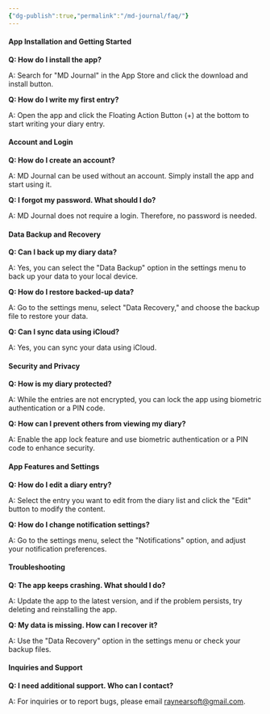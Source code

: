```yaml
---
{"dg-publish":true,"permalink":"/md-journal/faq/"}
---
```


#### App Installation and Getting Started

**Q: How do I install the app?**

A: Search for "MD Journal" in the App Store and click the download and install button.

**Q: How do I write my first entry?**

A: Open the app and click the Floating Action Button (+) at the bottom to start writing your diary entry.

#### Account and Login

**Q: How do I create an account?**

A: MD Journal can be used without an account. Simply install the app and start using it.

**Q: I forgot my password. What should I do?**

A: MD Journal does not require a login. Therefore, no password is needed.

#### Data Backup and Recovery

**Q: Can I back up my diary data?**

A: Yes, you can select the "Data Backup" option in the settings menu to back up your data to your local device.

**Q: How do I restore backed-up data?**

A: Go to the settings menu, select "Data Recovery," and choose the backup file to restore your data.

**Q: Can I sync data using iCloud?**

A: Yes, you can sync your data using iCloud.

#### Security and Privacy

**Q: How is my diary protected?**

A: While the entries are not encrypted, you can lock the app using biometric authentication or a PIN code.

**Q: How can I prevent others from viewing my diary?**

A: Enable the app lock feature and use biometric authentication or a PIN code to enhance security.

#### App Features and Settings

**Q: How do I edit a diary entry?**

A: Select the entry you want to edit from the diary list and click the "Edit" button to modify the content.

**Q: How do I change notification settings?**

A: Go to the settings menu, select the "Notifications" option, and adjust your notification preferences.

#### Troubleshooting

**Q: The app keeps crashing. What should I do?**

A: Update the app to the latest version, and if the problem persists, try deleting and reinstalling the app.

**Q: My data is missing. How can I recover it?**

A: Use the "Data Recovery" option in the settings menu or check your backup files.

#### Inquiries and Support

**Q: I need additional support. Who can I contact?**

A: For inquiries or to report bugs, please email raynearsoft@gmail.com.
